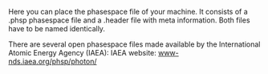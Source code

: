 Here you can place the phasespace file of your machine. It consists of a .phsp phasespace file and a .header file with meta information.
Both files have to be named identically.

There are several open phasespace files made available by the International Atomic Energy Agency (IAEA):
IAEA website: www-nds.iaea.org/phsp/photon/